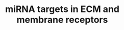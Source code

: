 ---
annotations:
- id: PW:0000004
  parent: regulatory pathway
  type: Pathway Ontology
  value: regulatory pathway
- id: PW:0000646
  parent: signaling pathway
  type: Pathway Ontology
  value: cell-extracellular matrix signaling pathway
authors:
- Khanspers
- Fehrhart
- MaintBot
- Elisa
- Mkutmon
- Susan
citedin:
- link: PMC8155553
  title: 'Heterogeneity

    of Lipid and Protein Cartilage Profiles

    Associated with Human Osteoarthritis with or without Type 2 Diabetes

    Mellitus (2021)'
- link: PMC5732286
  title: Genomic footprints of dryland stress adaptation in Egyptian fat-tail sheep
    and their divergence from East African and western Asia cohorts (2017)
- link: PMC4936435
  title: Transcriptome Alterations In X-Irradiated Human Gingiva Fibroblasts (2016)
communities:
- exrna
description: Based on the KEGG ECM-receptor interactions pathway (hsa04512), a depiction
  a plausible mechanism, where miRNAs regulate components of both extracellular matrix
  (top panel) and transmembrane receptors (bottom panel) to mediate cell-to-cell communications.   Proteins
  on this pathway have targeted assays available via the [https://assays.cancer.gov/available_assays?wp_id=WP2911
  CPTAC Assay Portal].
last-edited: 2022-01-11
ndex: 70e6a259-8b66-11eb-9e72-0ac135e8bacf
organisms:
- Homo sapiens
redirect_from:
- /index.php/Pathway:WP2911
- /instance/WP2911
- /instance/WP2911_r120808
revision: r120808
schema-jsonld:
- '@context': https://schema.org/
  '@id': https://wikipathways.github.io/pathways/WP2911.html
  '@type': Dataset
  creator:
    '@type': Organization
    name: WikiPathways
  description: Based on the KEGG ECM-receptor interactions pathway (hsa04512), a depiction
    a plausible mechanism, where miRNAs regulate components of both extracellular
    matrix (top panel) and transmembrane receptors (bottom panel) to mediate cell-to-cell
    communications.   Proteins on this pathway have targeted assays available via
    the [https://assays.cancer.gov/available_assays?wp_id=WP2911 CPTAC Assay Portal].
  keywords:
  - COL1A2
  - COL3A1
  - COL4A1
  - COL4A2
  - COL5A1
  - COL5A2
  - COL5A3
  - COL6A1
  - COL6A2
  - COL6A3
  - FN1
  - ITGA1
  - ITGA11
  - ITGB5
  - ITGB6
  - LAMA4
  - LAMB2
  - LAMC1
  - MIR92A2
  - SDC2
  - THBS1
  - THBS2
  - TNXB
  - mir-141-3p
  - mir-141-5p
  - mir-148b-3p
  - mir-200a-5p
  - mir-200b-3p
  - mir-200b-5p
  - mir-200c-3p
  - mir-200c-5p
  - mir-25-3p
  - mir-29c-5p
  - mir-30b-5p
  - mir-30c-1
  - mir-30c-2
  - mir-30d-3p
  - mir-429
  - mir-532-5p
  - mir-548d-1
  - mir-589-5p
  - mir548d-2
  license: CC0
  name: miRNA targets in ECM and membrane receptors
seo: CreativeWork
title: miRNA targets in ECM and membrane receptors
wpid: WP2911
---